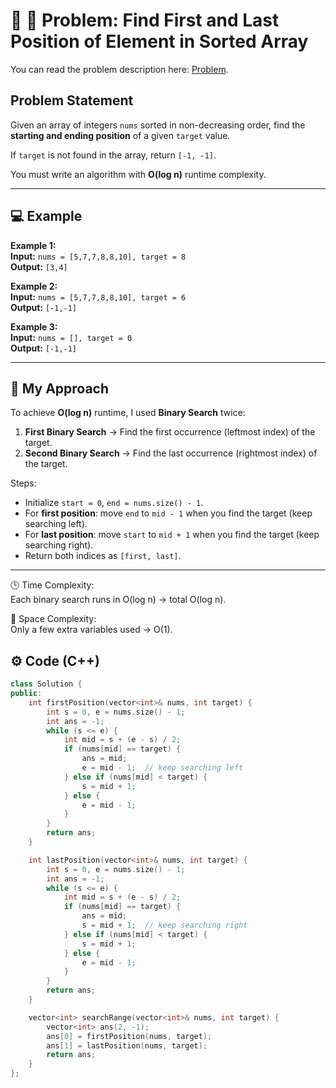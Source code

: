 # 🔗 🎯 Problem: Find First and Last Position of Element in Sorted Array

You can read the problem description here: [Problem](https://leetcode.com/problems/find-first-and-last-position-of-element-in-sorted-array/).

## Problem Statement
Given an array of integers `nums` sorted in non-decreasing order, find the **starting and ending position** of a given `target` value.  

If `target` is not found in the array, return `[-1, -1]`.  

You must write an algorithm with **O(log n)** runtime complexity.

---

## 💻 Example

**Example 1:**  
**Input:** `nums = [5,7,7,8,8,10], target = 8`  
**Output:** `[3,4]`  

**Example 2:**  
**Input:** `nums = [5,7,7,8,8,10], target = 6`  
**Output:** `[-1,-1]`  

**Example 3:**  
**Input:** `nums = [], target = 0`  
**Output:** `[-1,-1]`

---

## 🧠 My Approach

To achieve **O(log n)** runtime, I used **Binary Search** twice:  
1. **First Binary Search** → Find the first occurrence (leftmost index) of the target.  
2. **Second Binary Search** → Find the last occurrence (rightmost index) of the target.  

Steps:  
- Initialize `start = 0`, `end = nums.size() - 1`.  
- For **first position**: move `end` to `mid - 1` when you find the target (keep searching left).  
- For **last position**: move `start` to `mid + 1` when you find the target (keep searching right).  
- Return both indices as `[first, last]`.

---

🕒 Time Complexity:  
Each binary search runs in O(log n) → total O(log n).

💾 Space Complexity:  
Only a few extra variables used → O(1).

## ⚙️ Code (C++)

```cpp
class Solution {
public:
    int firstPosition(vector<int>& nums, int target) {
        int s = 0, e = nums.size() - 1;
        int ans = -1;
        while (s <= e) {
            int mid = s + (e - s) / 2;
            if (nums[mid] == target) {
                ans = mid;
                e = mid - 1;  // keep searching left
            } else if (nums[mid] < target) {
                s = mid + 1;
            } else {
                e = mid - 1;
            }
        }
        return ans;
    }

    int lastPosition(vector<int>& nums, int target) {
        int s = 0, e = nums.size() - 1;
        int ans = -1;
        while (s <= e) {
            int mid = s + (e - s) / 2;
            if (nums[mid] == target) {
                ans = mid;
                s = mid + 1;  // keep searching right
            } else if (nums[mid] < target) {
                s = mid + 1;
            } else {
                e = mid - 1;
            }
        }
        return ans;
    }

    vector<int> searchRange(vector<int>& nums, int target) {
        vector<int> ans(2, -1);
        ans[0] = firstPosition(nums, target);
        ans[1] = lastPosition(nums, target);
        return ans;
    }
};

